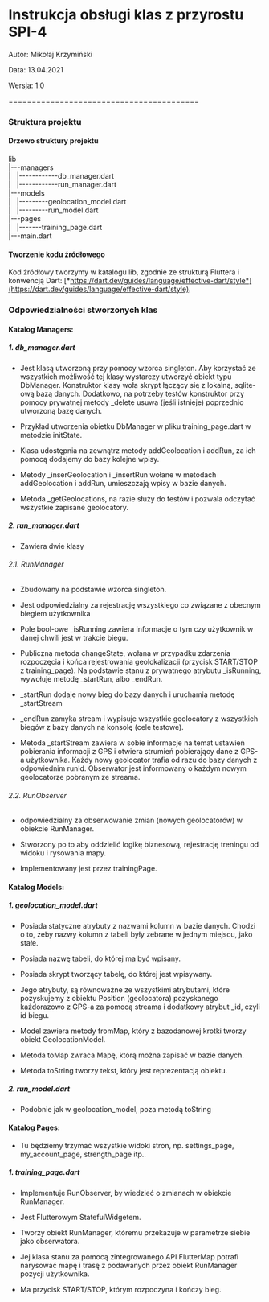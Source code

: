 Instrukcja obsługi klas z przyrostu SPI-4
=========================================

Autor: Mikołaj Krzymiński

Data: 13.04.2021

Wersja: 1.0
<!-- -->
=========================================
### Struktura projektu

#### Drzewo struktury projektu

 lib\
 |---managers\
 |&nbsp; &nbsp;|------------db\_manager.dart\
 |&nbsp; &nbsp;|------------run\_manager.dart\
 |---models\
 |&nbsp; &nbsp;|---------geolocation\_model.dart\
 |&nbsp; &nbsp;|---------run\_model.dart\
 |---pages\
 |&nbsp; &nbsp;|-------training\_page.dart\
 |---main.dart

#### Tworzenie kodu źródłowego

Kod źródłowy tworzymy w katalogu lib, zgodnie ze strukturą
Fluttera i konwencją Dart:
[*https://dart.dev/guides/language/effective-dart/style*](https://dart.dev/guides/language/effective-dart/style).

### Odpowiedzialności stworzonych klas

#### Katalog Managers:

##### 1. db\_manager.dart

- Jest klasą utworzoną przy pomocy wzorca singleton. Aby
    korzystać ze wszystkich możliwość tej klasy wystarczy
    utworzyć obiekt typu DbManager. Konstruktor klasy woła
    skrypt łączący się z lokalną, sqlite-ową bazą danych.
    Dodatkowo, na potrzeby testów konstruktor przy pomocy
    prywatnej metody _delete usuwa (jeśli istnieje)
    poprzednio utworzoną bazę danych.

- Przykład utworzenia obietku DbManager w pliku
    training_page.dart w metodzie initState.

- Klasa udostępnia na zewnątrz metody addGeolocation i
    addRun, za ich pomocą dodajemy do bazy kolejne wpisy.

- Metody _inserGeolocation i _insertRun wołane w
    metodach addGeolocation i addRun, umieszczają wpisy w
    bazie danych.
    
- Metoda _getGeolocations, na razie służy do testów i
    pozwala odczytać wszystkie zapisane geolocatory.

##### 2. run\_manager.dart

- Zawiera dwie klasy

###### 2.1.  RunManager
 
- Zbudowany na podstawie wzorca singleton.

- Jest odpowiedzialny za rejestrację wszystkiego co związane z obecnym biegiem użytkownika

- Pole bool-owe _isRunning zawiera informacje o tym
    czy użytkownik w danej chwili jest w trakcie biegu.

- Publiczna metoda changeState, wołana w przypadku
    zdarzenia rozpoczęcia i końca rejestrowania
    geolokalizacji (przycisk START/STOP
    z training_page). Na podstawie stanu z prywatnego
    atrybutu _isRunning, wywołuje metodę _startRun,
    albo _endRun.

- _startRun dodaje nowy bieg do bazy danych i
    uruchamia metodę _startStream

- _endRun zamyka stream i wypisuje wszystkie
    geolocatory z wszystkich biegów z bazy danych na
    konsolę (cele testowe).

-  Metoda _startStream zawiera w sobie informacje na
    temat ustawień pobierania informacji z GPS i otwiera
    strumień pobierający dane z GPS-a użytkownika. Każdy
    nowy geolocator trafia od razu do bazy danych z
    odpowiednim runId. Obserwator jest informowany o
    każdym nowym geolocatorze pobranym ze streama.

###### 2.2. RunObserver 
- odpowiedzialny za obserwowanie zmian (nowych geolocatorów) w obiekcie RunManager.

- Stworzony po to aby oddzielić logikę biznesową,
        rejestrację treningu od widoku i rysowania mapy.

- Implementowany jest przez trainingPage.

#### Katalog Models:

##### 1. geolocation\_model.dart

-  Posiada statyczne atrybuty z nazwami kolumn w
   bazie danych. Chodzi o to, żeby nazwy kolumn z tabeli
   były zebrane w jednym miejscu, jako stałe.

-  Posiada nazwę tabeli, do której ma być wpisany.

-  Posiada skrypt tworzący tabelę, do której
   jest wpisywany.

-  Jego atrybuty, są równoważne ze wszystkimi atrybutami,
   które pozyskujemy z obiektu Position (geolocatora)
   pozyskanego każdorazowo z GPS-a za pomocą streama i
   dodatkowy atrybut _id, czyli id biegu.

-  Model zawiera metody fromMap, który z bazodanowej krotki
   tworzy obiekt GeolocationModel.

-  Metoda toMap zwraca Mapę, którą można zapisać w
   bazie danych.

-  Metoda toString tworzy tekst, który jest
   reprezentacją obiektu.

##### 2. run\_model.dart

-  Podobnie jak w geolocation_model, poza metodą toString

#### Katalog Pages:

-  Tu będziemy trzymać wszystkie widoki stron, np. settings\_page, my\_account\_page, strength\_page itp..

##### 1. training\_page.dart

-  Implementuje RunObserver, by wiedzieć o zmianach w
   obiekcie RunManager.

-  Jest Flutterowym StatefulWidgetem.

-  Tworzy obiekt RunManager, któremu przekazuje w
   parametrze siebie jako obserwatora.

-  Jej klasa stanu za pomocą zintegrowanego API FlutterMap
   potrafi narysować mapę i trasę z podawanych przez obiekt
   RunManager pozycji użytkownika.

-  Ma przycisk START/STOP, którym rozpoczyna i kończy bieg.
